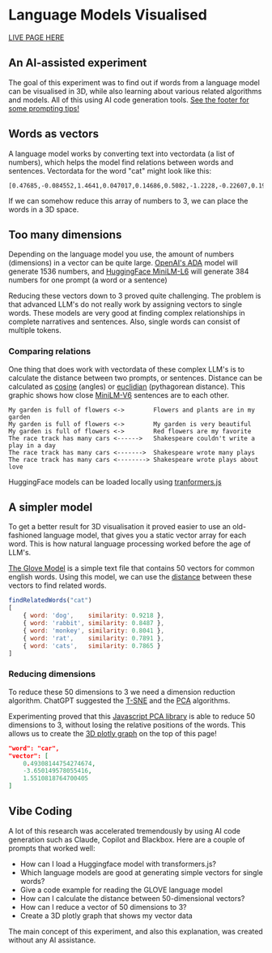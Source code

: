 # Language Models Visualised

[LIVE PAGE HERE](https://kokodoko.github.io/llm-3d/)

## An AI-assisted experiment

The goal of this experiment was to find out if words from a language model can be visualised in 3D, while also learning about various related algorithms and models. All of this using AI code generation tools. [See the footer for some prompting tips!](#footer)

## Words as vectors

A language model works by converting text into vectordata (a list of numbers), which helps the model find relations between words and sentences. Vectordata for the word "cat" might look like this:

```
[0.47685,-0.084552,1.4641,0.047017,0.14686,0.5082,-1.2228,-0.22607,0.19306,-0.29756,...etc]
```
If we can somehow reduce this array of numbers to 3, we can place the words in a 3D space.

## Too many dimensions

Depending on the language model you use, the amount of numbers (dimensions) in a vector can be quite large. [OpenAI's ADA](https://platform.openai.com/docs/guides/embeddings) model will generate 1536 numbers, and [HuggingFace MiniLM-L6](https://huggingface.co/sentence-transformers/all-MiniLM-L6-v2) will generate 384 numbers for one prompt (a word or a sentence)

Reducing these vectors down to 3 proved quite challenging. The problem is that advanced LLM's do not really work by assigning vectors to single words. These models are very good at finding complex relationships in complete narratives and sentences. Also, single words can consist of multiple tokens.

### Comparing relations

One thing that does work with vectordata of these complex LLM's is to calculate the distance between two prompts, or sentences. Distance can be calculated as [cosine](https://en.wikipedia.org/wiki/Cosine_similarity) (angles) or [euclidian](https://en.wikipedia.org/wiki/Euclidean_distance) (pythagorean distance). This graphic shows how close [MiniLM-V6](https://huggingface.co/sentence-transformers/all-MiniLM-L6-v2) sentences are to each other.

```
My garden is full of flowers <->        Flowers and plants are in my garden 
My garden is full of flowers <->        My garden is very beautiful         
My garden is full of flowers <->        Red flowers are my favorite 
The race track has many cars <------>   Shakespeare couldn't write a play in a day
The race track has many cars <------->  Shakespeare wrote many plays 
The race track has many cars <--------> Shakespeare wrote plays about love 
```

HuggingFace models can be loaded locally using [tranformers.js](https://huggingface.co/docs/hub/en/transformers-js)

## A simpler model

To get a better result for 3D visualisation it proved easier to use an old-fashioned language model, that gives you a static vector array for each word. This is how natural language processing worked before the age of LLM's.

[The Glove Model](https://nlp.stanford.edu/projects/glove/) is a simple text file that contains 50 vectors for common english words. Using this model, we can use the [distance](https://en.wikipedia.org/wiki/Cosine_similarity) between these vectors to find related words.

```javascript
findRelatedWords("cat")
[
    { word: 'dog',    similarity: 0.9218 },
    { word: 'rabbit', similarity: 0.8487 },
    { word: 'monkey', similarity: 0.8041 },
    { word: 'rat',    similarity: 0.7891 },
    { word: 'cats',   similarity: 0.7865 }
]
```

### Reducing dimensions

To reduce these 50 dimensions to 3 we need a dimension reduction algorithm. ChatGPT suggested the [T-SNE](https://en.wikipedia.org/wiki/T-distributed_stochastic_neighbor_embedding) and the [PCA](https://en.wikipedia.org/wiki/Principal_component_analysis) algorithms.

Experimenting proved that this [Javascript PCA library](https://github.com/mljs/pca) is able to reduce 50 dimensions to 3, without losing the relative positions of the words. This allows us to create the [3D plotly graph](https://plotly.com/javascript/) on the top of this page!

```json
"word": "car",
"vector": [
    0.49308144754274674,
    -3.650149578055416,
    1.5510818764700405
]
```

## Vibe Coding

A lot of this research was accelerated tremendously by using AI code generation such as Claude, Copilot and Blackbox. Here are a couple of prompts that worked well:

- How can I load a Huggingface model with transformers.js?
- Which language models are good at generating simple vectors for single words?
- Give a code example for reading the GLOVE language model
- How can I calculate the distance between 50-dimensional vectors?
- How can I reduce a vector of 50 dimensions to 3?
- Create a 3D plotly graph that shows my vector data

The main concept of this experiment, and also this explanation, was created without any AI assistance.